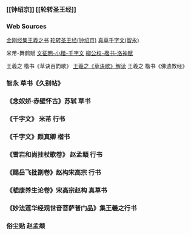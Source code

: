 ###  [[钟绍京]]  [[轮转圣王经]]

### Web Sources

[金刚经集王羲之书](http://m.fansart.com/a2087)
[轮转圣王经(钟绍京)](https://www.shufazidian.com/ziliao/41637.html)
[真草千字文(智永)](https://www.shufazidian.com/ziliao/41572.html)

米芾-舞鹤赋
[文征明-小楷-千字文](https://www.bilibili.com/read/cv2065865/)
[柳公权-楷书-洛神赋](https://shici.ltd/4466.html)

王羲之 楷书《草诀百韵歌》 [王羲之《草诀歌》解读](http://www.jidajia.com/mingjia/mingqing/2020-04-26/592.html)
王羲之 楷书《佛遗教经》
### 智永 草书《久别帖》
### 《念奴娇·赤壁怀古》苏轼 草书
### 《千字文》 米芾  行书 
### 《千字文》颜真卿  楷书 
### 《雪岩和尚拄杖歌卷》 赵孟頫  行书

### 《赐岳飞批剳卷》赵构宋高宗 行书

### 《嵇康养生论卷》宋高宗赵构 真草书
### 《妙法莲华经观世音菩萨普门品》集王羲之行书

###  俗尘贴 赵孟𫖯